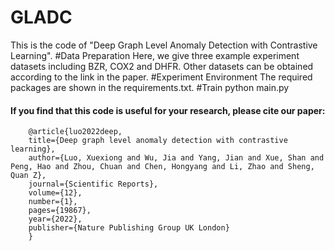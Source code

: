 # GLADC
This is the code of "Deep Graph Level Anomaly Detection with Contrastive Learning".
#Data Preparation
Here, we give three example experiment datasets including BZR, COX2 and DHFR. Other datasets can be obtained according to the link in the paper.
#Experiment Environment 
The required packages are shown in the requirements.txt.
#Train 
     python main.py
#### If you find that this code is useful for your research, please cite our paper:
        @article{luo2022deep,
        title={Deep graph level anomaly detection with contrastive learning},
        author={Luo, Xuexiong and Wu, Jia and Yang, Jian and Xue, Shan and Peng, Hao and Zhou, Chuan and Chen, Hongyang and Li, Zhao and Sheng, Quan Z},
        journal={Scientific Reports},
        volume={12},
        number={1},
        pages={19867},
        year={2022},
        publisher={Nature Publishing Group UK London}
        }
